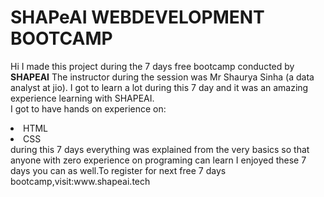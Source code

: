 # SHAPeAI WEBDEVELOPMENT BOOTCAMP
Hi I made this project during the 7 days free bootcamp conducted by <b> SHAPEAI</b>
The instructor during the session was Mr Shaurya Sinha (a data analyst at jio).
I got to learn a lot during this 7 day and it was an amazing experience learning with SHAPEAI.
<br>I got to have hands on experience on:
<li>HTML
<li>CSS
<br>during this 7 days everything was explained from the very basics so that anyone with
zero experience on programing can learn
 I enjoyed these 7 days you can as well.To register for next free 7 days bootcamp,visit:www.shapeai.tech
